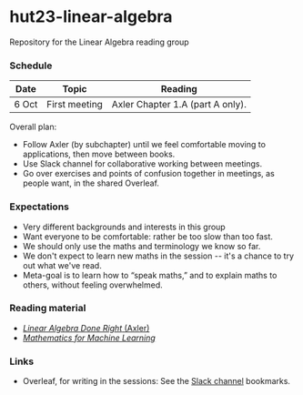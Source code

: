 # hut23-linear-algebra

Repository for the Linear Algebra reading group

### Schedule

| Date  | Topic         | Reading                          |
|-------|---------------|----------------------------------|
| 6 Oct | First meeting | Axler Chapter 1.A (part A only). |


Overall plan:
- Follow Axler (by subchapter) until we feel comfortable moving to
  applications, then move between books.
- Use Slack channel for collaborative working between meetings.
- Go over exercises and points of confusion together in meetings, as
  people want, in the shared Overleaf.

### Expectations

   - Very different backgrounds and interests in this group
   - Want everyone to be comfortable: rather be too slow than too
     fast.
   - We should only use the maths and terminology we know so far.
   - We don't expect to learn new maths in the session -- it's a
     chance to try out what we've read.
   - Meta-goal is to learn how to “speak maths,” and to explain maths
     to others, without feeling overwhelmed.

### Reading material

- [_Linear Algebra Done Right_ (Axler)](https://linear.axler.net/)
- [_Mathematics for Machine Learning_](https://mml-book.github.io/)

### Links

- Overleaf, for writing in the sessions: See the [Slack
  channel](https://alan-turing-institute.slack.com/archives/C05QNLDKHEG)
  bookmarks.

	 
	 
